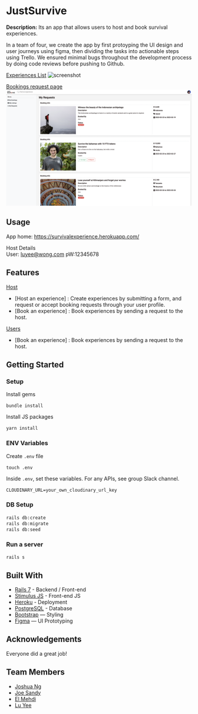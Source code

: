 # JustSurvive

<b>Description:</b>
Its an app that allows users to host and book survival experiences.

In a team of four, we create the app by first protoyping the UI design and user journeys using figma, then dividing the tasks into actionable steps using Trello. We ensured minimal bugs throughout the development process by doing code reviews before pushing to Github.

<ins>Experiences List</ins>
![screenshot](https://github.com/joshnsw/joshportfolio/blob/master/assets/justsurvivehome.png)

<ins>Bookings request page</ins>
![screenshot](https://github.com/joshnsw/joshportfolio/blob/master/assets/justsurviverequest.png)

## Usage
App home: https://survivalexperience.herokuapp.com/


Host Details </br>
User: luyee@wong.com
pW:12345678


## Features

<ins>Host</ins>
-  [Host an experience] : Create experiences by submitting a form, and request or accept booking requests through your user profile.
- [Book an experience] : Book experiences by sending a request to the host.


<ins>Users</ins>

- [Book an experience] : Book experiences by sending a request to the host.




## Getting Started
### Setup

Install gems
```
bundle install
```
Install JS packages
```
yarn install
```

### ENV Variables
Create `.env` file
```
touch .env
```
Inside `.env`, set these variables. For any APIs, see group Slack channel.
```
CLOUDINARY_URL=your_own_cloudinary_url_key
```

### DB Setup
```
rails db:create
rails db:migrate
rails db:seed
```

### Run a server
```
rails s
```

## Built With
- [Rails 7](https://guides.rubyonrails.org/) - Backend / Front-end
- [Stimulus JS](https://stimulus.hotwired.dev/) - Front-end JS
- [Heroku](https://heroku.com/) - Deployment
- [PostgreSQL](https://www.postgresql.org/) - Database
- [Bootstrap](https://getbootstrap.com/) — Styling
- [Figma](https://www.figma.com) — UI Prototyping

## Acknowledgements
Everyone did a great job!

## Team Members
- [Joshua Ng](https://github.com/joshnsw)
- [Joe Sandy](https://github.com/Luciensands)
- [El Mehdi](https://github.com/Mhiidooo)
- [Lu Yee](https://github.com/wongluyee)


